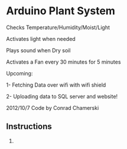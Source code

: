 # Arduino Plant System

Checks Temperature/Humidity/Moist/Light

Activates light when needed

Plays sound when Dry soil

Activates a Fan every 30 minutes for 5 minutes


Upcoming:

1- Fetching Data over wifi with wifi shield

2- Uploading data to SQL server and website!


2012/10/7
 Code by Conrad Chamerski


## Instructions  

1. 

